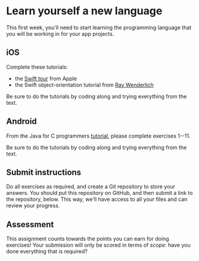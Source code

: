 # Learn yourself a new language

This first week, you'll need to start learning the programming language that you will be working in for your app projects.

## iOS

Complete these tutorials:

- the [Swift tour](https://developer.apple.com/library/ios/documentation/Swift/Conceptual/Swift_Programming_Language/GuidedTour.html#//apple_ref/doc/uid/TP40014097-CH2-ID1) from Apple
- the Swift object-orientation tutorial from [Ray Wenderlich](http://www.raywenderlich.com/81952/intro-object-oriented-design-swift-part-1)

Be sure to do the tutorials by coding along and trying everything from the text.

## Android

From the Java for C programmers [tutorial](http://www.davin.50webs.com/research/1999/tsj4cp.html), please complete exercises 1--11.

Be sure to do the tutorials by coding along and trying everything from the text.

## Submit instructions

Do all exercises as required, and create a Git repository to store your answers. You should put this repository on GitHub, and then submit a link to the repository, below. This way, we'll have access to all your files and can review your progress.

## Assessment

This assignment counts towards the points you can earn for doing exercises! Your submission will only be scored in terms of *scope*: have you done everything that is required?
